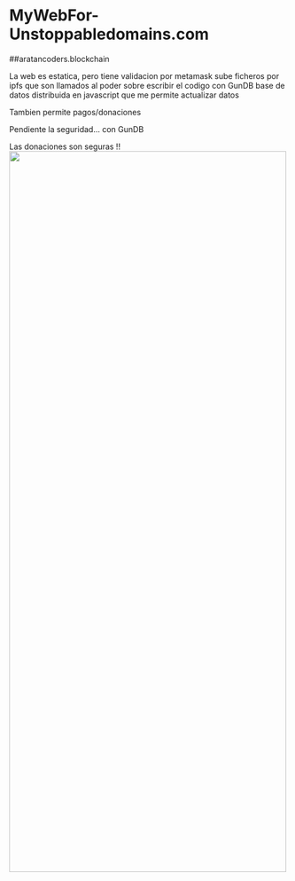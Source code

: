 # MyWebFor-Unstoppabledomains.com
##aratancoders.blockchain

La web es estatica, pero tiene validacion por metamask
sube ficheros por ipfs que son llamados al poder sobre escribir el codigo con GunDB
base de datos distribuida en javascript que me permite actualizar datos 

Tambien permite pagos/donaciones

Pendiente la seguridad... con GunDB

Las donaciones son seguras !!
<img src="https://raw.githubusercontent.com/aratan/MyWebFor-Unstoppabledomains.com/main/FireShot%20Capture%20001%20-%20Hello%2C%20world!_%20-%20bafybeidjsvh7dpyv7zp2cx32xcvxwxk4wekg6qs6stn5ymvm6le5yscdpu.ipfs.localhost.png" width="500" height="1300">
